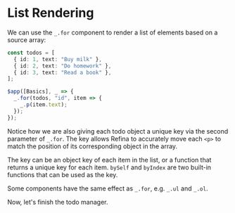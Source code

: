 # List Rendering

We can use the `_.for` component to render a list of elements based on a source array:

```ts
const todos = [
  { id: 1, text: "Buy milk" },
  { id: 2, text: "Do homework" },
  { id: 3, text: "Read a book" },
];

$app([Basics], _ => {
  _.for(todos, "id", item => {
    _.p(item.text);
  });
});
```

Notice how we are also giving each todo object a unique key via the second parameter of `_.for`. The key allows Refina to accurately move each `<p>` to match the position of its corresponding object in the array.

The key can be an object key of each item in the list, or a function that returns a unique key for each item. `bySelf` and `byIndex` are two built-in functions that can be used as the key.

Some components have the same effect as `_.for`, e.g. `_.ul` and `_.ol`.

Now, let's finish the todo manager.
